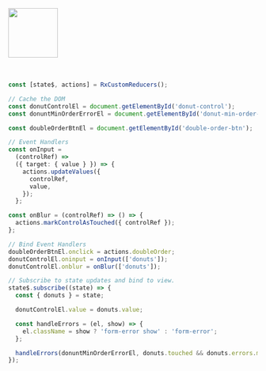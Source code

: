 <a href="https://stackblitz.com/edit/github-qtpo1k-3qppus?file=src%2Findex.js" target="_blank" rel="noreferrer">
 <img src="/reactables/stackblitz.png" width="100" />
<a>

<br>
<br>

```typescript

const [state$, actions] = RxCustomReducers();

// Cache the DOM
const donutControlEl = document.getElementById('donut-control');
const donuntMinOrderErrorEl = document.getElementById('donut-min-order-error');

const doubleOrderBtnEl = document.getElementById('double-order-btn');

// Event Handlers
const onInput =
  (controlRef) =>
  ({ target: { value } }) => {
    actions.updateValues({
      controlRef,
      value,
    });
  };

const onBlur = (controlRef) => () => {
  actions.markControlAsTouched({ controlRef });
};

// Bind Event Handlers
doubleOrderBtnEl.onclick = actions.doubleOrder;
donutControlEl.oninput = onInput(['donuts']);
donutControlEl.onblur = onBlur(['donuts']);

// Subscribe to state updates and bind to view.
state$.subscribe((state) => {
  const { donuts } = state;

  donutControlEl.value = donuts.value;

  const handleErrors = (el, show) => {
    el.className = show ? 'form-error show' : 'form-error';
  };

  handleErrors(donuntMinOrderErrorEl, donuts.touched && donuts.errors.min4);
});
```